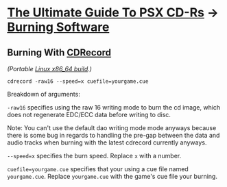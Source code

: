 # [The Ultimate Guide To PSX CD-Rs](readme.md) -> [Burning Software](readme.md#burning-software)

## Burning With [CDRecord](https://cdrtools.sourceforge.net/private/cdrecord.html)

_(Portable [Linux x86_64 build](https://alex-free.github.io/cdrtools).)_

`cdrecord -raw16 --speed=x cuefile=yourgame.cue`

Breakdown of arguments:

`-raw16` specifies using the raw 16 writing mode to burn the cd image, which does not regenerate EDC/ECC data before writing to disc.

Note: You can't use the default dao writing mode mode anyways because there is some bug in regards to handling the pre-gap between the data and audio tracks when burning with the latest cdrecord currently anyways.

`--speed=x` specifies the burn speed. Replace `x` with a number.

`cuefile=yourgame.cue` specifies that your using a cue file named `yourgame.cue`. Replace `yourgame.cue` with the game's cue file your burning.

